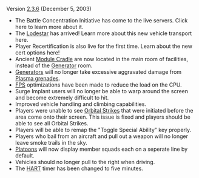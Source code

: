 Version [2.3.6](2.3.6.md) (December 5, 2003)

- The Battle Concentration Initiative has come to the live servers. Click here
  to learn more about it.
- The [Lodestar](../vehicles/Lodestar.md) has arrived! Learn more about this new vehicle
  transport here.
- Player Recertification is also live for the first time. Learn about the new
  cert options here!
- Ancient [Module Cradle](../items/Module_Cradle.md) are now located in the main room of
  facilities, instead of the [Generator](../items/Generator.md) room.
- [Generators](../items/Generator.md) will no longer take excessive aggravated damage
  from [Plasma grenades](../weapons/Plasma_grenade.md).
- [FPS](../terminology/FPS.md) optimizations have been made to reduce the load on the CPU.
- Surge Implant users will no longer be able to warp around the screen and
  become extremely difficult to hit.
- Improved vehicle handling and climbing capabilities.
- Players were unable to see [Orbital Strikes](../commands/Orbital_Strike.md) that were
  initiated before the area come onto their screen. This issue is fixed and
  players should be able to see all Orbital Strikes.
- Players will be able to remap the "Toggle Special Ability" key properly.
- Players who bail from an aircraft and pull out a weapon will no longer leave
  smoke trails in the sky.
- [Platoons](../terminology/Platoon.md) will now display member squads each on a seperate line
  by default.
- Vehicles should no longer pull to the right when driving.
- The [HART](../terminology/HART.md) timer has been changed to five minutes.


